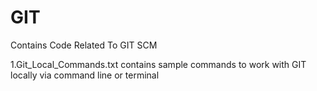 # GIT
Contains Code Related To GIT SCM

1.Git_Local_Commands.txt contains sample commands to work with GIT locally via command line or terminal
